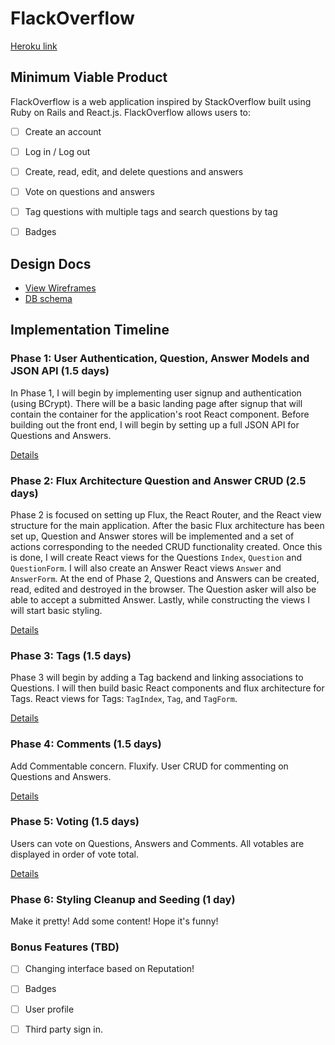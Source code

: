 # FlackOverflow

[Heroku link][heroku]

[heroku]: http://www.herokuapp.com

## Minimum Viable Product

FlackOverflow is a web application inspired by StackOverflow built using Ruby on
Rails and React.js. FlackOverflow allows users to:

<!-- This is a Markdown checklist. Use it to keep track of your progress! -->

- [ ] Create an account
- [ ] Log in / Log out
- [ ] Create, read, edit, and delete questions and answers
- [ ] Vote on questions and answers
- [ ] Tag questions with multiple tags and search questions by tag
- [ ] Badges 


## Design Docs
* [View Wireframes][view]
* [DB schema][schema]

[view]: ./docs/views.md
[schema]: ./docs/schema.md

## Implementation Timeline

### Phase 1: User Authentication, Question, Answer Models and JSON API (1.5 days)

In Phase 1, I will begin by implementing user signup and authentication (using
BCrypt). There will be a basic landing page after signup that will contain the
container for the application's root React component. Before building out the
front end, I will begin by setting up a full JSON API for Questions and Answers.

[Details][phase-one]

### Phase 2: Flux Architecture Question and Answer CRUD (2.5 days)

Phase 2 is focused on setting up Flux, the React Router, and the React view
structure for the main application. After the basic Flux architecture has been
set up, Question and Answer stores will be implemented and a set of actions
corresponding to the needed CRUD functionality created. Once this is done,
I will create React views for the Questions `Index`, `Question` and
`QuestionForm`. I will also create an Answer React views `Answer` and
`AnswerForm`. At the end of Phase 2, Questions and Answers can be created, read,
edited and destroyed in the browser. The Question asker will also be able to
accept a submitted Answer. Lastly, while constructing the views I will start
basic styling.

[Details][phase-two]

### Phase 3: Tags (1.5 days)

Phase 3 will begin by adding a Tag backend and linking associations to
Questions. I will then build basic React components and flux architecture for
Tags. React views for Tags: `TagIndex`, `Tag`, and `TagForm`.

[Details][phase-three]

### Phase 4: Comments (1.5 days)

Add Commentable concern. Fluxify. User CRUD for commenting on Questions and
Answers.

[Details][phase-four]

### Phase 5: Voting (1.5 days)

Users can vote on Questions, Answers and Comments. All votables are displayed in
order of vote total.

[Details][phase-five]

### Phase 6: Styling Cleanup and Seeding (1 day)

Make it pretty! Add some content! Hope it's funny!

### Bonus Features (TBD)
- [ ] Changing interface based on Reputation!
- [ ] Badges
- [ ] User profile
- [ ] Third party sign in.


[phase-one]: ./docs/phases/phase1.md
[phase-two]: ./docs/phases/phase2.md
[phase-three]: ./docs/phases/phase3.md
[phase-four]: ./docs/phases/phase4.md
[phase-five]: ./docs/phases/phase5.md
